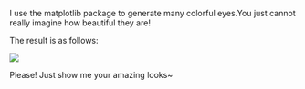 I use the matplotlib package to generate many colorful eyes.You just cannot really imagine how beautiful they are!

The result is as follows:

![](result.gif)

Please! Just show me your amazing looks~